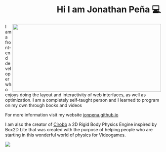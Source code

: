 <div align="right">

# Hi I am Jonathan Peña 💻

</div>

<img width="480" height="220" align="right" src="https://github.com/jonpena/jonpena/blob/main/banner.png">

I am a front-end developer who enjoys doing the layout and interactivity 
of web interfaces, as well as optimization. I am a completely self-taught person 
and I learned to program on my own through books and videos


For more information visit my website <a href="https://jonpena.github.io" target="_blank" rel="noopener">jonpena.github.io</a>


I am also the creator of <a href="https://jonmircha.com](https://github.com/jonpena/Cirobb" target="_blank" rel="noopener">Cirobb</a> a 2D Rigid Body Physics Engine inspired by Box2D Lite that was created with the purpose of helping people who are starting in this wonderful world of physics for Videogames.


<a href="https://www.youtube.com/jonmircha?sub_confirmation=1" target="_blank" rel="noopener">
   <img align="center" src="https://github.com/jonpena/jonpena/blob/main/poster.png">
</a>
